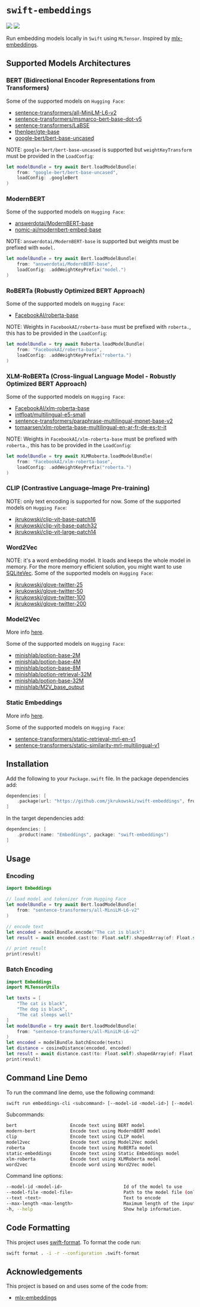 # `swift-embeddings`

[![](https://img.shields.io/endpoint?url=https%3A%2F%2Fswiftpackageindex.com%2Fapi%2Fpackages%2Fjkrukowski%2Fswift-embeddings%2Fbadge%3Ftype%3Dswift-versions)](https://swiftpackageindex.com/jkrukowski/swift-embeddings)
[![](https://img.shields.io/endpoint?url=https%3A%2F%2Fswiftpackageindex.com%2Fapi%2Fpackages%2Fjkrukowski%2Fswift-embeddings%2Fbadge%3Ftype%3Dplatforms)](https://swiftpackageindex.com/jkrukowski/swift-embeddings)

Run embedding models locally in `Swift` using `MLTensor`.
Inspired by [mlx-embeddings](https://github.com/Blaizzy/mlx-embeddings).

## Supported Models Architectures

### BERT (Bidirectional Encoder Representations from Transformers)

Some of the supported models on `Hugging Face`:

- [sentence-transformers/all-MiniLM-L6-v2](https://huggingface.co/sentence-transformers/all-MiniLM-L6-v2)
- [sentence-transformers/msmarco-bert-base-dot-v5](https://huggingface.co/sentence-transformers/msmarco-bert-base-dot-v5)
- [sentence-transformers/LaBSE](https://huggingface.co/sentence-transformers/LaBSE)
- [thenlper/gte-base](https://huggingface.co/thenlper/gte-base)
- [google-bert/bert-base-uncased](https://huggingface.co/google-bert/bert-base-uncased)

NOTE: `google-bert/bert-base-uncased` is supported but `weightKeyTransform` must be provided in the `LoadConfig`:

```swift
let modelBundle = try await Bert.loadModelBundle(
    from: "google-bert/bert-base-uncased",
    loadConfig: .googleBert
)
```

### ModernBERT

Some of the supported models on `Hugging Face`:

- [answerdotai/ModernBERT-base](https://huggingface.co/answerdotai/ModernBERT-base)
- [nomic-ai/modernbert-embed-base](https://huggingface.co/nomic-ai/modernbert-embed-base)

NOTE: `answerdotai/ModernBERT-base` is supported but weights must be prefixed with `model.`

```swift
let modelBundle = try await Bert.loadModelBundle(
    from: "answerdotai/ModernBERT-base",
    loadConfig: .addWeightKeyPrefix("model.")
)
```

### RoBERTa (Robustly Optimized BERT Approach)

Some of the supported models on `Hugging Face`:

- [FacebookAI/roberta-base](https://huggingface.co/FacebookAI/roberta-base)

NOTE: Weights in `FacebookAI/roberta-base` must be prefixed with `roberta.`, this has to be provided in the `LoadConfig`:

```swift
let modelBundle = try await Roberta.loadModelBundle(
    from: "FacebookAI/roberta-base",
    loadConfig: .addWeightKeyPrefix("roberta.")
)
```

### XLM-RoBERTa (Cross-lingual Language Model - Robustly Optimized BERT Approach)

Some of the supported models on `Hugging Face`:

- [FacebookAI/xlm-roberta-base](https://huggingface.co/FacebookAI/xlm-roberta-base)
- [intfloat/multilingual-e5-small](https://huggingface.co/intfloat/multilingual-e5-small)
- [sentence-transformers/paraphrase-multilingual-mpnet-base-v2](https://huggingface.co/sentence-transformers/paraphrase-multilingual-mpnet-base-v2)
- [tomaarsen/xlm-roberta-base-multilingual-en-ar-fr-de-es-tr-it](https://huggingface.co/tomaarsen/xlm-roberta-base-multilingual-en-ar-fr-de-es-tr-it)

NOTE: Weights in `FacebookAI/xlm-roberta-base` must be prefixed with `roberta.`, this has to be provided in the `LoadConfig`:

```swift
let modelBundle = try await XLMRoberta.loadModelBundle(
    from: "FacebookAI/xlm-roberta-base",
    loadConfig: .addWeightKeyPrefix("roberta.")
)
```

### CLIP (Contrastive Language–Image Pre-training)

NOTE: only text encoding is supported for now.
Some of the supported models on `Hugging Face`:

- [jkrukowski/clip-vit-base-patch16](https://huggingface.co/jkrukowski/clip-vit-base-patch16)
- [jkrukowski/clip-vit-base-patch32](https://huggingface.co/jkrukowski/clip-vit-base-patch32)
- [jkrukowski/clip-vit-large-patch14](https://huggingface.co/jkrukowski/clip-vit-large-patch14)

### Word2Vec

NOTE: it's a word embedding model. It loads and keeps the whole model in memory.
For the more memory efficient solution, you might want to use [SQLiteVec](https://github.com/jkrukowski/SQLiteVec).
Some of the supported models on `Hugging Face`:

- [jkrukowski/glove-twitter-25](https://huggingface.co/jkrukowski/glove-twitter-25)
- [jkrukowski/glove-twitter-50](https://huggingface.co/jkrukowski/glove-twitter-50)
- [jkrukowski/glove-twitter-100](https://huggingface.co/jkrukowski/glove-twitter-100)
- [jkrukowski/glove-twitter-200](https://huggingface.co/jkrukowski/glove-twitter-200)

### Model2Vec

More info [here](https://huggingface.co/blog/Pringled/model2vec).

Some of the supported models on `Hugging Face`:

- [minishlab/potion-base-2M](https://huggingface.co/minishlab/potion-base-2M)
- [minishlab/potion-base-4M](https://huggingface.co/minishlab/potion-base-4M)
- [minishlab/potion-base-8M](https://huggingface.co/minishlab/potion-base-8M)
- [minishlab/potion-retrieval-32M](https://huggingface.co/minishlab/potion-retrieval-32M)
- [minishlab/potion-base-32M](https://huggingface.co/minishlab/potion-base-32M)
- [minishlab/M2V_base_output](https://huggingface.co/minishlab/M2V_base_output)

### Static Embeddings

More info [here](https://huggingface.co/blog/static-embeddings).

Some of the supported models on `Hugging Face`:

- [sentence-transformers/static-retrieval-mrl-en-v1](https://huggingface.co/sentence-transformers/static-retrieval-mrl-en-v1)
- [sentence-transformers/static-similarity-mrl-multilingual-v1](https://huggingface.co/sentence-transformers/static-similarity-mrl-multilingual-v1)

## Installation

Add the following to your `Package.swift` file. In the package dependencies add:

```swift
dependencies: [
    .package(url: "https://github.com/jkrukowski/swift-embeddings", from: "0.0.16")
]
```

In the target dependencies add:

```swift
dependencies: [
    .product(name: "Embeddings", package: "swift-embeddings")
]
```

## Usage

### Encoding

```swift
import Embeddings

// load model and tokenizer from Hugging Face
let modelBundle = try await Bert.loadModelBundle(
    from: "sentence-transformers/all-MiniLM-L6-v2"
)

// encode text
let encoded = modelBundle.encode("The cat is black")
let result = await encoded.cast(to: Float.self).shapedArray(of: Float.self).scalars

// print result
print(result)
```

### Batch Encoding

```swift
import Embeddings
import MLTensorUtils

let texts = [
    "The cat is black",
    "The dog is black",
    "The cat sleeps well"
]
let modelBundle = try await Bert.loadModelBundle(
    from: "sentence-transformers/all-MiniLM-L6-v2"
)
let encoded = modelBundle.batchEncode(texts)
let distance = cosineDistance(encoded, encoded)
let result = await distance.cast(to: Float.self).shapedArray(of: Float.self).scalars
print(result)
```

## Command Line Demo

To run the command line demo, use the following command:

```bash
swift run embeddings-cli <subcommand> [--model-id <model-id>] [--model-file <model-file>] [--text <text>] [--max-length <max-length>]
```

Subcommands:

```bash
bert                    Encode text using BERT model
modern-bert             Encode text using ModernBERT model
clip                    Encode text using CLIP model
model2vec               Encode text using Model2Vec model
roberta                 Encode text using RoBERTa model
static-embeddings       Encode text using Static Embeddings model
xlm-roberta             Encode text using XLMRoberta model
word2vec                Encode word using Word2Vec model
```

Command line options:

```bash
--model-id <model-id>                       Id of the model to use
--model-file <model-file>                   Path to the model file (only for `Word2Vec`)
--text <text>                               Text to encode
--max-length <max-length>                   Maximum length of the input (not for `Word2Vec`)
-h, --help                                  Show help information.
```

## Code Formatting

This project uses [swift-format](https://github.com/swiftlang/swift-format). To format the code run:

```bash
swift format . -i -r --configuration .swift-format
```

## Acknowledgements

This project is based on and uses some of the code from:

- [mlx-embeddings](https://github.com/Blaizzy/mlx-embeddings)
